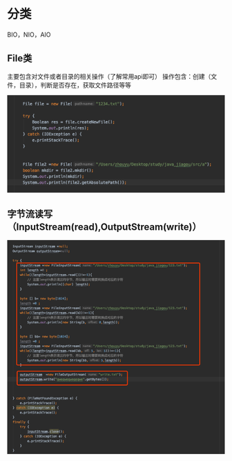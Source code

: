 # 分类
BIO，NIO，AIO

## File类
主要包含对文件或者目录的相关操作（了解常用api即可）
操作包含：创建（文件，目录），判断是否存在，获取文件路径等等

![title](https://raw.githubusercontent.com/zhouyubiu/gitnotes_images/master/gitnote/2020/05/10/1589125431737-1589125431764.png)

## 字节流读写（InputStream(read),OutputStream(write)）

![title](https://raw.githubusercontent.com/zhouyubiu/gitnotes_images/master/gitnote/2020/05/11/1589128954937-1589128954940.png)

